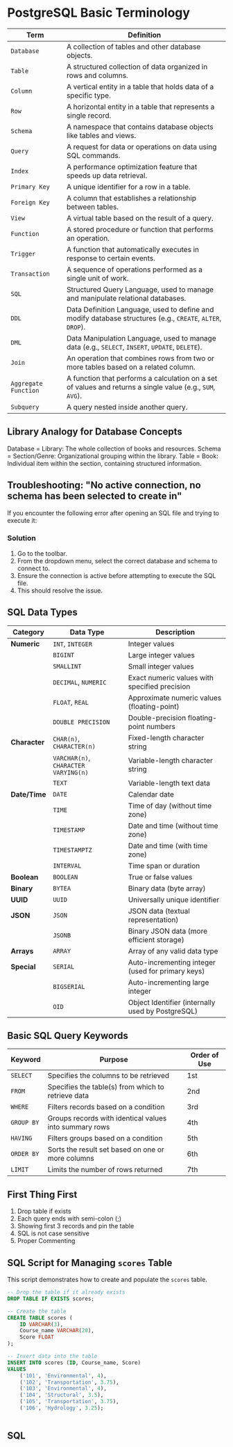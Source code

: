 

# PostgreSQL Basic Terminology

| **Term**       | **Definition**                                                |
|----------------|----------------------------------------------------------------|
| `Database`     | A collection of tables and other database objects.             |
| `Table`        | A structured collection of data organized in rows and columns. |
| `Column`       | A vertical entity in a table that holds data of a specific type.|
| `Row`          | A horizontal entity in a table that represents a single record.|
| `Schema`       | A namespace that contains database objects like tables and views.|
| `Query`        | A request for data or operations on data using SQL commands.   |
| `Index`        | A performance optimization feature that speeds up data retrieval.|
| `Primary Key`  | A unique identifier for a row in a table.                     |
| `Foreign Key`  | A column that establishes a relationship between tables.       |
| `View`         | A virtual table based on the result of a query.                |
| `Function`     | A stored procedure or function that performs an operation.     |
| `Trigger`      | A function that automatically executes in response to certain events.|
| `Transaction`  | A sequence of operations performed as a single unit of work.   |
| `SQL`          | Structured Query Language, used to manage and manipulate relational databases.|
| `DDL`          | Data Definition Language, used to define and modify database structures (e.g., `CREATE`, `ALTER`, `DROP`).|
| `DML`          | Data Manipulation Language, used to manage data (e.g., `SELECT`, `INSERT`, `UPDATE`, `DELETE`).|
| `Join`         | An operation that combines rows from two or more tables based on a related column.|
| `Aggregate Function` | A function that performs a calculation on a set of values and returns a single value (e.g., `SUM`, `AVG`).|
| `Subquery`     | A query nested inside another query.                           |

## Library Analogy for Database Concepts
  Database = Library: The whole collection of books and resources.
  Schema = Section/Genre: Organizational grouping within the library.
  Table = Book: Individual item within the section, containing structured information.

## Troubleshooting: "No active connection, no schema has been selected to create in"

If you encounter the following error after opening an SQL file and trying to execute it:


### Solution

1. Go to the toolbar.
2. From the dropdown menu, select the correct database and schema to connect to.
3. Ensure the connection is active before attempting to execute the SQL file.
4. This should resolve the issue.

## SQL Data Types
| **Category**   | **Data Type**                | **Description**                               |
|----------------|-------------------------------|-----------------------------------------------|
| **Numeric**    | `INT`, `INTEGER`              | Integer values                                |
|                | `BIGINT`                      | Large integer values                         |
|                | `SMALLINT`                    | Small integer values                         |
|                | `DECIMAL`, `NUMERIC`          | Exact numeric values with specified precision |
|                | `FLOAT`, `REAL`               | Approximate numeric values (floating-point)  |
|                | `DOUBLE PRECISION`            | Double-precision floating-point numbers      |
| **Character**  | `CHAR(n)`, `CHARACTER(n)`     | Fixed-length character string                |
|                | `VARCHAR(n)`, `CHARACTER VARYING(n)` | Variable-length character string            |
|                | `TEXT`                        | Variable-length text data                    |
| **Date/Time**  | `DATE`                        | Calendar date                                |
|                | `TIME`                        | Time of day (without time zone)              |
|                | `TIMESTAMP`                   | Date and time (without time zone)            |
|                | `TIMESTAMPTZ`                 | Date and time (with time zone)               |
|                | `INTERVAL`                    | Time span or duration                        |
| **Boolean**    | `BOOLEAN`                     | True or false values                         |
| **Binary**     | `BYTEA`                       | Binary data (byte array)                     |
| **UUID**       | `UUID`                        | Universally unique identifier                |
| **JSON**       | `JSON`                        | JSON data (textual representation)           |
|                | `JSONB`                       | Binary JSON data (more efficient storage)    |
| **Arrays**     | `ARRAY`                       | Array of any valid data type                 |
| **Special**    | `SERIAL`                      | Auto-incrementing integer (used for primary keys) |
|                | `BIGSERIAL`                   | Auto-incrementing large integer              |
|                | `OID`                         | Object Identifier (internally used by PostgreSQL) |


## Basic SQL Query Keywords

| **Keyword**  | **Purpose**                                             | **Order of Use** |
|--------------|---------------------------------------------------------|------------------|
| `SELECT`     | Specifies the columns to be retrieved                   | 1st              |
| `FROM`       | Specifies the table(s) from which to retrieve data      | 2nd              |
| `WHERE`      | Filters records based on a condition                    | 3rd              |
| `GROUP BY`   | Groups records with identical values into summary rows  | 4th              |
| `HAVING`     | Filters groups based on a condition                      | 5th              |
| `ORDER BY`   | Sorts the result set based on one or more columns        | 6th              |
| `LIMIT`      | Limits the number of rows returned                       | 7th              |


## First Thing First
1. Drop table if exists
2. Each query ends with semi-colon (;)
3. Showing first 3 records and pin the table
4. SQL is not case sensitive
5. Proper Commenting




## SQL Script for Managing `scores` Table

This script demonstrates how to create and populate the `scores` table.

```sql
-- Drop the table if it already exists
DROP TABLE IF EXISTS scores;

-- Create the table
CREATE TABLE scores (
    ID VARCHAR(3),
    Course_name VARCHAR(20),
    Score FLOAT
);

-- Insert data into the table
INSERT INTO scores (ID, Course_name, Score)
VALUES
    ('101', 'Environmental', 4),
    ('102', 'Transportation', 3.75),
    ('103', 'Environmental', 4),
    ('104', 'Structural', 3.5),
    ('105', 'Transportation', 3.75),
    ('106', 'Hydrology', 3.25);



```
## SQL
